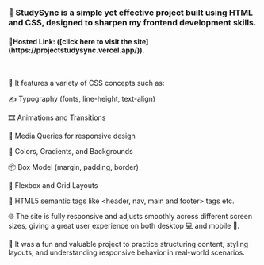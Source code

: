<h3>📘 StudySync is a simple yet effective project built using HTML and CSS, designed to sharpen my frontend development skills.</h3>

<h4>🔗Hosted Link: ([click here to visit the site](https://projectstudysync.vercel.app/)).</h4>
</br>

📌 It features a variety of CSS concepts such as:

✍️ Typography (fonts, line-height, text-align)

🎞️ Animations and Transitions

📱 Media Queries for responsive design

🎨 Colors, Gradients, and Backgrounds

📦 Box Model (margin, padding, border)

🔲 Flexbox and Grid Layouts

🧱 HTML5 semantic tags like <header, nav, main and footer> tags etc.

🌐 The site is fully responsive and adjusts smoothly across different screen sizes, giving a great user experience on both desktop 💻 and mobile 📱.

🚀 It was a fun and valuable project to practice structuring content, styling layouts, and understanding responsive behavior in real-world scenarios.

